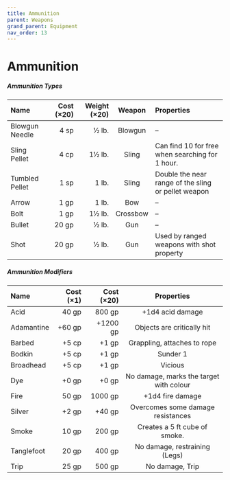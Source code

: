 ```yaml
---
title: Ammunition
parent: Weapons
grand_parent: Equipment
nav_order: 13
---
```


# Ammunition

##### Ammunition Types

| Name | Cost (×20) | Weight (×20) | Weapon | Properties |
|:-----|-----------:|-------------:|:------:|:-----------|
| Blowgun Needle | 4 sp | ½ lb. | Blowgun | – |
| Sling Pellet | 4 cp | 1½ lb. | Sling | Can find 10 for free when searching for 1 hour. |
| Tumbled Pellet | 1 sp | 1 lb. | Sling | Double the near range of the sling or pellet weapon |
| Arrow | 1 gp | 1 lb. | Bow | – |
| Bolt | 1 gp | 1½ lb. | Crossbow | – |
| Bullet | 20 gp | ½ lb. | Gun | – |
| Shot | 20 gp | ½ lb. | Gun | Used by ranged weapons with shot property |

##### Ammunition Modifiers

| Name | Cost (×1) | Cost (×20) | Properties |
|:-----|----------:|-----------:|:----------:|
| Acid | 40 gp | 800 gp | +1d4 acid damage |
| Adamantine | +60 gp | +1200 gp | Objects are critically hit |
| Barbed | +5 cp | +1 gp | Grappling, attaches to rope |
| Bodkin | +5 cp | +1 gp | Sunder 1 |
| Broadhead | +5 cp | +1 gp | Vicious |
| Dye | +0 gp | +0 gp | No damage, marks the target with colour |
| Fire | 50 gp | 1000 gp | +1d4 fire damage |
| Silver | +2 gp | +40 gp | Overcomes some damage resistances
| Smoke | 10 gp | 200 gp | Creates a 5 ft cube of smoke. |
| Tanglefoot | 20 gp | 400 gp | No damage, restraining (Legs) |
| Trip | 25 gp | 500 gp | No damage, Trip |
